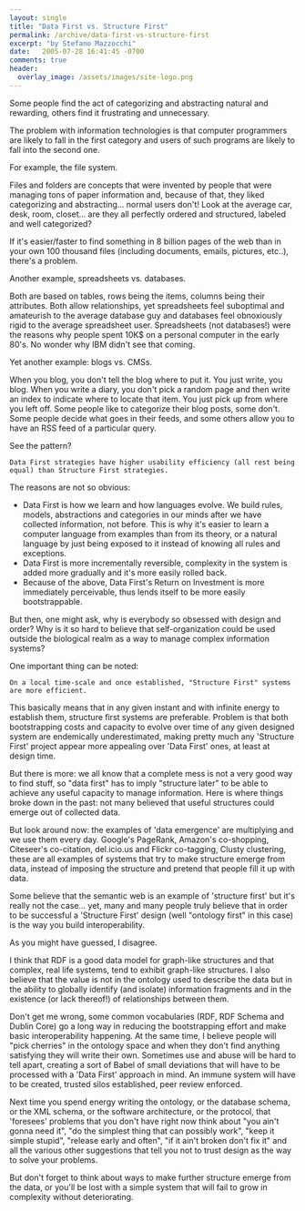 ```yaml
---
layout: single
title: "Data First vs. Structure First"
permalink: /archive/data-first-vs-structure-first
excerpt: "by Stefano Mazzocchi"
date:   2005-07-28 16:41:45 -0700
comments: true
header:
  overlay_image: /assets/images/site-logo.png
---
```


Some people find the act of categorizing and abstracting natural and rewarding, others find it frustrating and unnecessary.

The problem with information technologies is that computer programmers are likely to fall in the first category and users of such programs are likely to fall into the second one.

For example, the file system.

Files and folders are concepts that were invented by people that were managing tons of paper information and, because of that, they liked categorizing and abstracting... normal users don't! Look at the average car, desk, room, closet... are they all perfectly ordered and structured, labeled and well categorized?

If it's easier/faster to find something in 8 billion pages of the web than in your own 100 thousand files (including documents, emails, pictures, etc..), there's a problem.

Another example, spreadsheets vs. databases.

Both are based on tables, rows being the items, columns being their attributes. Both allow relationships, yet spreadsheets feel suboptimal and amateurish to the average database guy and databases feel obnoxiously rigid to the average spreadsheet user. Spreadsheets (not databases!) were the reasons why people spent 10K$ on a personal computer in the early 80's. No wonder why IBM didn't see that coming.

Yet another example: blogs vs. CMSs.

When you blog, you don't tell the blog where to put it. You just write, you blog. When you write a diary, you don't pick a random page and then write an index to indicate where to locate that item. You just pick up from where you left off. Some people like to categorize their blog posts, some don't. Some people decide what goes in their feeds, and some others allow you to have an RSS feed of a particular query.

See the pattern?

```
Data First strategies have higher usability efficiency (all rest being equal) than Structure First strategies.
```

The reasons are not so obvious:

* Data First is how we learn and how languages evolve. We build rules, models, abstractions and categories in our minds after we have collected information, not before. This is why it's easier to learn a computer language from examples than from its theory, or a natural language by just being exposed to it instead of knowing all rules and exceptions.
* Data First is more incrementally reversible, complexity in the system is added more gradually and it's more easily rolled back.
* Because of the above, Data First's Return on Investment is more immediately perceivable, thus lends itself to be more easily bootstrappable.

But then, one might ask, why is everybody so obsessed with design and order? Why is it so hard to believe that self-organization could be used outside the biological realm as a way to manage complex information systems?

One important thing can be noted:

```
On a local time-scale and once established, "Structure First" systems are more efficient.
```

This basically means that in any given instant and with infinite energy to establish them, structure first systems are preferable. Problem is that both bootstrapping costs and capacity to evolve over time of any given designed system are endemically underestimated, making pretty much any 'Structure First' project appear more appealing over 'Data First' ones, at least at design time.

But there is more: we all know that a complete mess is not a very good way to find stuff, so "data first" has to imply "structure later" to be able to achieve any useful capacity to manage information. Here is where things broke down in the past: not many believed that useful structures could emerge out of collected data.

But look around now: the examples of 'data emergence' are multiplying and we use them every day. Google's PageRank, Amazon's co-shopping, Citeseer's co-citation, del.icio.us and Flickr co-tagging, Clusty clustering, these are all examples of systems that try to make structure emerge from data, instead of imposing the structure and pretend that people fill it up with data.

Some believe that the semantic web is an example of 'structure first' but it's really not the case... yet, many and many people truly believe that in order to be successful a 'Structure First' design (well "ontology first" in this case) is the way you build interoperability.

As you might have guessed, I disagree.

I think that RDF is a good data model for graph-like structures and that complex, real life systems, tend to exhibit graph-like structures. I also believe that the value is not in the ontology used to describe the data but in the ability to globally identify (and isolate) information fragments and in the existence (or lack thereof!) of relationships between them.

Don't get me wrong, some common vocabularies (RDF, RDF Schema and Dublin Core) go a long way in reducing the bootstrapping effort and make basic interoperability happening. At the same time, I believe people will "pick cherries" in the ontology space and when they don't find anything satisfying they will write their own. Sometimes use and abuse will be hard to tell apart, creating a sort of Babel of small deviations that will have to be processed with a 'Data First' approach in mind. An immune system will have to be created, trusted silos established, peer review enforced.

Next time you spend energy writing the ontology, or the database schema, or the XML schema, or the software architecture, or the protocol, that 'foresees' problems that you don't have right now think about "you ain't gonna need it", "do the simplest thing that can possibly work", "keep it simple stupid", "release early and often", "if it ain't broken don't fix it" and all the various other suggestions that tell you not to trust design as the way to solve your problems.

But don't forget to think about ways to make further structure emerge from the data, or you'll be lost with a simple system that will fail to grow in complexity without deteriorating.
